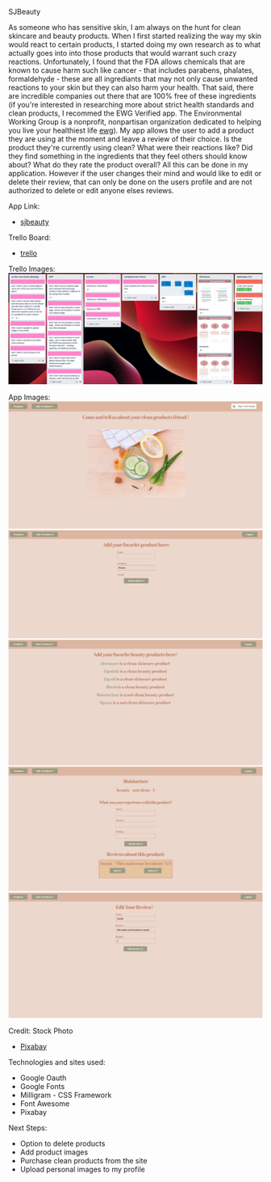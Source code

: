 SJBeauty 

As someone who has sensitive skin, I am always on the hunt for clean skincare and beauty products. When I first started realizing the way my skin would react to certain products, I started doing my own research as to what actually goes into into those products that would warrant such crazy reactions. Unfortunately, I found that the FDA allows chemicals that are known to cause harm such like cancer - that includes parabens, phalates, formaldehyde - these are all ingrediants that may not only cause unwanted reactions to your skin but they can also harm your health. That said, there are incredible companies out there that are 100% free of these ingredients (if you're interested in researching more about strict health standards and clean products, I recommed the EWG Verified app. The Environmental Working Group is a nonprofit, nonpartisan organization dedicated to helping you live your healthiest life [ewg](https://www.ewg.org/apps/)). My app allows the user to add a product they are using at the moment and leave a review of their choice. Is the product they're currently using clean? What were their reactions like? Did they find something in the ingredients that they feel others should know about? What do they rate the product overall? All this can be done in my application. However if the user changes their mind and would like to edit or delete their review, that can only be done on the users profile and are not authorized to delete or edit anyone elses reviews. 

App Link:
- [sjbeauty](https://sj-beauty-reviews.herokuapp.com/)
  
Trello Board:
- [trello](https://trello.com/b/S3T3ztEl/sjbeauty)

Trello Images:
![](images/trello-board.png)

App Images:
![](images/sjbeauty-landing-page.png)
![](images/sjbeauty-add-products.png)
![](images/sjbeauty-products-page.png)
![](images/sjbeauty-product-review-page.png)
![](images/sjbeauty-edit-review.png)

Credit: Stock Photo 
- [Pixabay](https://pixabay.com/photos/toner-skin-skincare-cooling-facial-906142/)

Technologies and sites used:
- Google Oauth
- Google Fonts
- Milligram - CSS Framework
- Font Awesome
- Pixabay

Next Steps:
- Option to delete products
- Add product images
- Purchase clean products from the site 
- Upload personal images to my profile




